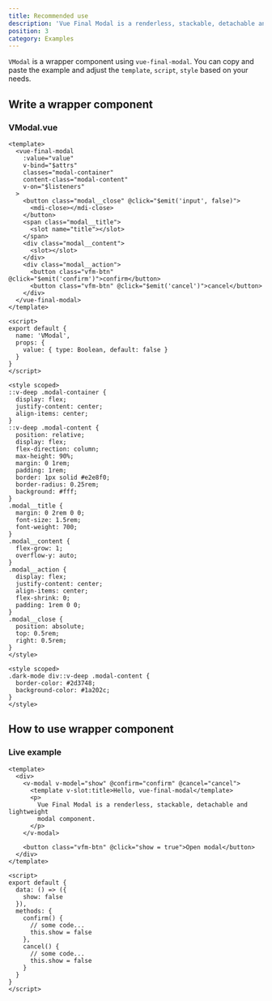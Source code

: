 ```yaml
---
title: Recommended use
description: 'Vue Final Modal is a renderless, stackable, detachable and lightweight modal component.'
position: 3
category: Examples
---
```


<alert>

`VModal` is a wrapper component using `vue-final-modal`.
You can copy and paste the example and adjust the `template`, `script`, `style` based on your needs.

</alert>

## Write a wrapper component

### VModal.vue

<show-code open>

```vue
<template>
  <vue-final-modal
    :value="value"
    v-bind="$attrs"
    classes="modal-container"
    content-class="modal-content"
    v-on="$listeners"
  >
    <button class="modal__close" @click="$emit('input', false)">
      <mdi-close></mdi-close>
    </button>
    <span class="modal__title">
      <slot name="title"></slot>
    </span>
    <div class="modal__content">
      <slot></slot>
    </div>
    <div class="modal__action">
      <button class="vfm-btn" @click="$emit('confirm')">confirm</button>
      <button class="vfm-btn" @click="$emit('cancel')">cancel</button>
    </div>
  </vue-final-modal>
</template>

<script>
export default {
  name: 'VModal',
  props: {
    value: { type: Boolean, default: false }
  }
}
</script>

<style scoped>
::v-deep .modal-container {
  display: flex;
  justify-content: center;
  align-items: center;
}
::v-deep .modal-content {
  position: relative;
  display: flex;
  flex-direction: column;
  max-height: 90%;
  margin: 0 1rem;
  padding: 1rem;
  border: 1px solid #e2e8f0;
  border-radius: 0.25rem;
  background: #fff;
}
.modal__title {
  margin: 0 2rem 0 0;
  font-size: 1.5rem;
  font-weight: 700;
}
.modal__content {
  flex-grow: 1;
  overflow-y: auto;
}
.modal__action {
  display: flex;
  justify-content: center;
  align-items: center;
  flex-shrink: 0;
  padding: 1rem 0 0;
}
.modal__close {
  position: absolute;
  top: 0.5rem;
  right: 0.5rem;
}
</style>

<style scoped>
.dark-mode div::v-deep .modal-content {
  border-color: #2d3748;
  background-color: #1a202c;
}
</style>
```

</show-code>

## How to use wrapper component

### Live example

<wrapper-example></wrapper-example>

<show-code open class="pt-4">

```vue
<template>
  <div>
    <v-modal v-model="show" @confirm="confirm" @cancel="cancel">
      <template v-slot:title>Hello, vue-final-modal</template>
      <p>
        Vue Final Modal is a renderless, stackable, detachable and lightweight
        modal component.
      </p>
    </v-modal>

    <button class="vfm-btn" @click="show = true">Open modal</button>
  </div>
</template>

<script>
export default {
  data: () => ({
    show: false
  }),
  methods: {
    confirm() {
      // some code...
      this.show = false
    },
    cancel() {
      // some code...
      this.show = false
    }
  }
}
</script>
```

</show-code>